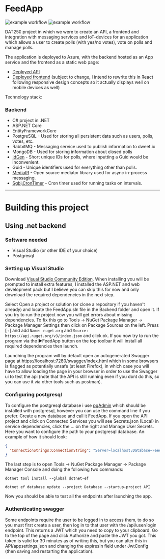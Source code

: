 # FeedApp

![example workflow](https://github.com/P1T1B0Y98/FeedApp/actions/workflows/dotnet.yml/badge.svg)                                                         ![example workflow](https://github.com/P1T1B0Y98/FeedApp/actions/workflows/node.js.yml/badge.svg) 

DAT250 project in which we were to create an API, a frontend and integration with messaging services and IoT-devices for an application which allows a user to create polls (with yes/no votes), vote on polls and manage polls.

The application is deployed to Azure, with the backend hosted as an App service and the frontend as a static web page:
- [Deployed API](https://feedapplication.azurewebsites.net/swagger/index.html)
- [Deployed frontend](https://feedapp.spectraldev.tech/) (subject to change, I intend to rewrite this in React following responsive design concepts so it actually displays well on mobile devices as well)

Technology stack:
### Backend
- C# project in .NET
- ASP.NET Core
- EntityFrameworkCore
- PostgreSQL - Used for storing all persistent data such as users, polls, votes, etc. 
- RabbitMQ - Messaging service used to publish information to dweet.io
- MongoDB - Used for storing information about closed polls
- [IdGen](https://github.com/RobThree/IdGen) - Short unique IDs for polls, where inputting a Guid would be inconvenient.
- Guid - Unique identifiers used for everything other than polls.
- [MediatR](https://github.com/jbogard/MediatR) - Open source mediator library used for async in-process messaging.
- [Sgbj.CronTimer](https://www.nuget.org/packages/Sgbj.Cron.CronTimer) - Cron timer used for running tasks on intervals. 





___
# Building this project
## Using .net backend
### Software needed
- Visual Studio (or other IDE of your choice)
- Postgresql

### Setting up Visual Studio
Download [Visual Studio Community Edition](https://visualstudio.microsoft.com/). When installing you will be prompted to install extra features, I installed the  ASP.NET and web development pack but I believe you can skip this for now and only download the required dependencies in the next step.

Select Open a project or solution (or clone a repository if you haven't already) and locate the FeedApp.sln file in the Backend folder and open it. If you try to run the project now you will get errors about missing dependencies. To fix this go to Tools -> NuGet Package Manager -> Package Manager Settings then click on Package Sources on the left. Press [+] and add `Name: nuget.org` and `Source: https://api.nuget.org/v3/index.json` and click ok. If you now try to run the program via the ▶️FeedApp button on the top toolbar it will install all required dependencies then launch. 

Launching the program will by default open an autogenerated Swagger page at https://localhost:7280/swagger/index.html which in some browsers is flagged as potentially unsafe (at least Firefox), in which case you will have to allow loading the page in your browser in order to use the Swagger ui to test the api (note that the API is still running even if you dont do this, so you can use it via other tools such as postman). 

### Configuring postgresql
To configure the postgresql database i use [pgAdmin](https://www.pgadmin.org/) which should be installed with postgresql, however you can use the command line if you prefer. Create a new database and call it FeedApp.
If you open the API project and click on Connected Services you will see Secrets.json (Local) in service dependencies, click the ... on the right and Manage User Secrets. Here you want to configure the path to your postgresql database.
An example of how it should look:
```json
{
  "ConnectionStrings:ConnectionString": "Server=localhost;Database=FeedApp;Port=5432;User Id=postgres;Password=1234;Ssl Mode=Prefer; Trust Server Certificate=true"
}
```
The last step is to open Tools -> NuGet Package Manager -> Package Manager Console and doing the following two commands:

`dotnet tool install --global dotnet-ef`

`dotnet ef database update --project Database --startup-project API`

Now you should be able to test all the endpoints after launching the app.

### Authenticating swagger
Some endpoints require the user to be logged in to access them, to do so you must first create a user, then log in to that user with the /api/user/login endpoint. This returns a JWT which you need to copy to your clipboard. Go to the top of the page and click Authorize and paste the JWT you got. This token is valid for 30 minutes as of writing this, but you can alter this in API/appsettings.json and changing the expiresIn field under JwtConfig (then saving and restarting the application).
